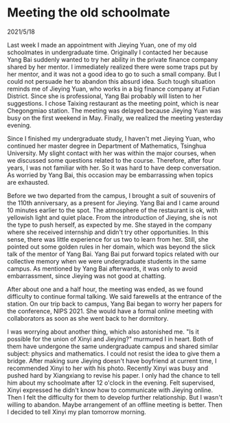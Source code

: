 # Meeting the old schoolmate
2021/5/18

Last week I made an appointment with Jieying Yuan, one of my old schoolmates in undergraduate time.
Originally I contacted her because Yang Bai suddenly wanted to try her ability in the private finance company
shared by her mentor. I immediately realized there were some traps put by her mentor, and it was not
a good idea to go to such a small company. But I could not persuade her to abandon this absurd idea.
Such tough situation reminds me of Jieying Yuan, who works in a big finance company at Futian District.
Since she is professional, Yang Bai probably will listen to her suggestions.
I chose Taixing restaurant as the meeting point, which is near Chegongmiao station.
The meeting was delayed because Jieying Yuan was busy on the first weekend in May.
Finally, we realized the meeting yesterday evening.

Since I finished my undergraduate study, I haven't met Jieying Yuan, who continued her master degree
in Department of Mathematics, Tsinghua University. My slight contact with her was within the major courses,
when we discussed some questions related to the course. Therefore, after four years, I was not familiar with her.
So it was hard to have deep conversation. As worried by Yang Bai, this occasion may be embarrassing when topics
are exhausted.

Before we two departed from the campus, I brought a suit of souvenirs of the 110th anniversary, as a present for Jieying.
Yang Bai and I came around 10 minutes earlier to the spot.
The atmosphere of the restaurant is ok, with yellowish light and quiet place. From the introduction of Jieying,
she is not the type to push herself, as expected by me. She stayed in the company where she received internship and didn't
try other opportunities. In this sense, there was little experience for us two to learn from her. Still, she pointed
out some golden rules in her domain, which was beyond the slick talk of the mentor of Yang Bai.
Yang Bai put forward topics related with our collective memory when we were undergraduate students in the same campus.
As mentioned by Yang Bai afterwards, it was only to avoid embarrassment, since Jieying was not good at chatting.

After about one and a half hour, the meeting was ended, as we found difficulty to continue formal talking.
We said farewells at the entrance of the station. On our trip back to campus, Yang Bai began to worry her papers
for the conference, NIPS 2021. She would have a formal online meeting with collaborators as soon as she went back to her dormitory.

I was worrying about another thing, which also astonished me. "Is it possible for the union of Xinyi and Jieying?"
murmured I in heart. Both of them have undergone the same undergraduate campus and shared similar subject: physics
and mathematics. I could not resist the idea to give them a bridge. After making sure Jieying doesn't have boyfriend
at current time, I recommended Xinyi to her with his photo. Recently Xinyi was busy and pushed hard by Xiangxiang to
revise his paper. I only had the chance to tell him about my schoolmate after 12 o'clock in the evening.
Felt supervised, Xinyi expressed he didn't know how to communicate with Jieying online. Then I felt the difficulty
for them to develop further relationship. But I wasn't willing to abandon. Maybe arrangement of an offline meeting
is better. Then I decided to tell Xinyi my plan tomorrow morning.